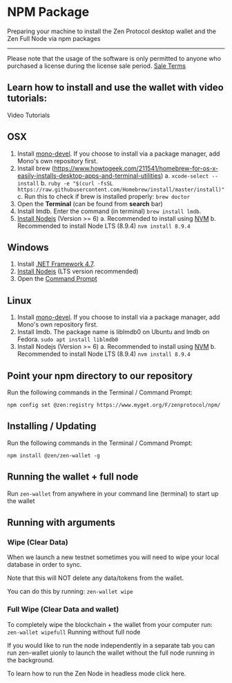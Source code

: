 # NPM Package

Preparing your machine to install the Zen Protocol desktop wallet and the Zen Full Node via npm packages

--------------------------------------------------------------------------------

Please note that the usage of the software is only permitted to anyone who purchased a license during the license sale period. [Sale Terms​](https://www.zenprotocol.com/legal/zen_protocol_token_sale_agreement.pdf)

## Learn how to install and use the wallet with video tutorials:
Video Tutorials


## OSX

1. Install [mono-devel](http://www.mono-project.com/download). If you choose to install via a package manager, add Mono's own repository first.
2. Install brew (https://www.howtogeek.com/211541/homebrew-for-os-x-easily-installs-desktop-apps-and-terminal-utilities)
    a. ```xcode-select --install```
    b. ```ruby -e "$(curl -fsSL https://raw.githubusercontent.com/Homebrew/install/master/install)"```
    c. Run this to check if brew is installed properly: ```brew doctor```
3. Open the **Terminal** (can be found from **search** bar)
4. Install lmdb. Enter the command (in terminal) ```brew install lmdb```.
5. [​Install Nodejs](https://nodejs.org/en/download/) (Version >= 6)
    a. Recommended to install using [NVM​](https://github.com/creationix/nvm#installation)
    b. Recommended to install Node LTS (8.9.4) ```nvm install 8.9.4```


## Windows

1. Install [.NET Framework 4.7](https://www.microsoft.com/en-us/download/details.aspx?id=55167).
2. [​Install Nodejs](https://nodejs.org/en/download/) (LTS version recommended)
3. Open the [Command Prompt​](https://www.lifewire.com/how-to-open-command-prompt-2618089)


## Linux

1. Install [mono-devel](http://www.mono-project.com/download). If you choose to install via a package manager, add Mono's own repository first.
2. Install lmdb. The package name is liblmdb0 on Ubuntu and lmdb on Fedora.
    ```sudo apt install liblmdb0```
3. Install Nodejs (Version >= 6)
    a. Recommended to install using [NVM​](https://github.com/creationix/nvm#installation)
    b. Recommended to install Node LTS (8.9.4) ```nvm install 8.9.4```


## Point your npm directory to our repository

Run the following commands in the Terminal / Command Prompt:

```npm config set @zen:registry https://www.myget.org/F/zenprotocol/npm/```


## Installing / Updating

Run the following commands in the Terminal / Command Prompt:

```npm install @zen/zen-wallet -g```


## Running the wallet + full node

Run ```zen-wallet``` from anywhere in your command line (terminal) to start up the wallet

## Running with arguments

### Wipe (Clear Data)

When we launch a new testnet sometimes you will need to wipe your local database in order to sync.

Note that this will NOT delete any data/tokens from the wallet.

You can do this by running: ```zen-wallet wipe```

### Full Wipe  (Clear Data and wallet)

To completely wipe the blockchain + the wallet from your computer run: ```zen-wallet wipefull```
Running without full node

If you would like to run the node independently in a separate tab you can run zen-wallet uionly to launch the wallet without the full node running in the background.

To learn how to run the Zen Node in headless mode click here.
